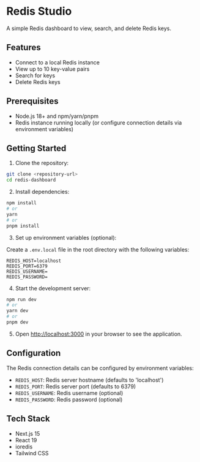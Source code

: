 # Redis Studio

A simple Redis dashboard to view, search, and delete Redis keys.

## Features

- Connect to a local Redis instance
- View up to 10 key-value pairs
- Search for keys
- Delete Redis keys

## Prerequisites

- Node.js 18+ and npm/yarn/pnpm
- Redis instance running locally (or configure connection details via environment variables)

## Getting Started

1. Clone the repository:

```bash
git clone <repository-url>
cd redis-dashboard
```

2. Install dependencies:

```bash
npm install
# or
yarn
# or
pnpm install
```

3. Set up environment variables (optional):

Create a `.env.local` file in the root directory with the following variables:

```
REDIS_HOST=localhost
REDIS_PORT=6379
REDIS_USERNAME=
REDIS_PASSWORD=
```

4. Start the development server:

```bash
npm run dev
# or
yarn dev
# or
pnpm dev
```

5. Open [http://localhost:3000](http://localhost:3000) in your browser to see the application.

## Configuration

The Redis connection details can be configured by environment variables:

- `REDIS_HOST`: Redis server hostname (defaults to 'localhost')
- `REDIS_PORT`: Redis server port (defaults to 6379)
- `REDIS_USERNAME`: Redis username (optional)
- `REDIS_PASSWORD`: Redis password (optional)

## Tech Stack

- Next.js 15
- React 19
- ioredis
- Tailwind CSS
